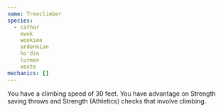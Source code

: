 ```yaml
---
name: Treeclimber
species:
  - cathar
    ewok
    wookiee
    ardennian
    ho'din
    lurmen
    xexto
mechanics: []
---
```

You have a climbing speed of 30 feet. You have advantage on Strength saving throws and Strength (Athletics) checks that involve climbing.
